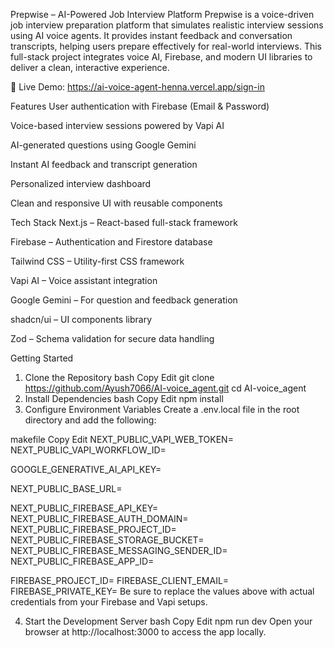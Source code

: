 Prepwise – AI-Powered Job Interview Platform
Prepwise is a voice-driven job interview preparation platform that simulates realistic interview sessions using AI voice agents. It provides instant feedback and conversation transcripts, helping users prepare effectively for real-world interviews. This full-stack project integrates voice AI, Firebase, and modern UI libraries to deliver a clean, interactive experience.

🔗 Live Demo: https://ai-voice-agent-henna.vercel.app/sign-in

Features
User authentication with Firebase (Email & Password)

Voice-based interview sessions powered by Vapi AI

AI-generated questions using Google Gemini

Instant AI feedback and transcript generation

Personalized interview dashboard

Clean and responsive UI with reusable components

Tech Stack
Next.js – React-based full-stack framework

Firebase – Authentication and Firestore database

Tailwind CSS – Utility-first CSS framework

Vapi AI – Voice assistant integration

Google Gemini – For question and feedback generation

shadcn/ui – UI components library

Zod – Schema validation for secure data handling

Getting Started
1. Clone the Repository
bash
Copy
Edit
git clone https://github.com/Ayush7066/AI-voice_agent.git
cd AI-voice_agent
2. Install Dependencies
bash
Copy
Edit
npm install
3. Configure Environment Variables
Create a .env.local file in the root directory and add the following:

makefile
Copy
Edit
NEXT_PUBLIC_VAPI_WEB_TOKEN=
NEXT_PUBLIC_VAPI_WORKFLOW_ID=

GOOGLE_GENERATIVE_AI_API_KEY=

NEXT_PUBLIC_BASE_URL=

NEXT_PUBLIC_FIREBASE_API_KEY=
NEXT_PUBLIC_FIREBASE_AUTH_DOMAIN=
NEXT_PUBLIC_FIREBASE_PROJECT_ID=
NEXT_PUBLIC_FIREBASE_STORAGE_BUCKET=
NEXT_PUBLIC_FIREBASE_MESSAGING_SENDER_ID=
NEXT_PUBLIC_FIREBASE_APP_ID=

FIREBASE_PROJECT_ID=
FIREBASE_CLIENT_EMAIL=
FIREBASE_PRIVATE_KEY=
Be sure to replace the values above with actual credentials from your Firebase and Vapi setups.

4. Start the Development Server
bash
Copy
Edit
npm run dev
Open your browser at http://localhost:3000 to access the app locally.

